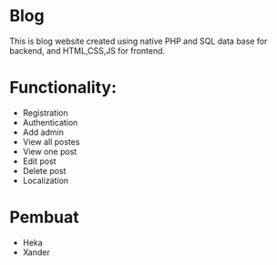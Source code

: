 # Blog
This is blog website created using native PHP and SQL data base for backend, and HTML,CSS,JS for frontend.
# Functionality:
* Registration
* Authentication
* Add admin
* View all postes
* View one post
* Edit post
* Delete post
* Localization
# Pembuat
* Heka
* Xander

